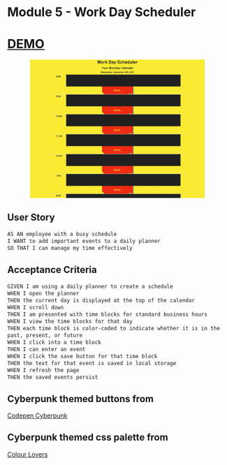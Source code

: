 # Module 5 - Work Day Scheduler

# [DEMO](https://somdobomk-module5-challenge.netlify.app/)

<div align="center">
    <img src="./assets/images/screenshot.gif" width="400px"> 
</div>

## User Story

```
AS AN employee with a busy schedule
I WANT to add important events to a daily planner
SO THAT I can manage my time effectively
```

## Acceptance Criteria

```
GIVEN I am using a daily planner to create a schedule
WHEN I open the planner
THEN the current day is displayed at the top of the calendar
WHEN I scroll down
THEN I am presented with time blocks for standard business hours
WHEN I view the time blocks for that day
THEN each time block is color-coded to indicate whether it is in the past, present, or future
WHEN I click into a time block
THEN I can enter an event
WHEN I click the save button for that time block
THEN the text for that event is saved in local storage
WHEN I refresh the page
THEN the saved events persist
```

## Cyberpunk themed buttons from

[Codepen Cyberpunk](https://codepen.io/jh3y/pen/PoGbxLp)

## Cyberpunk themed css palette from

[Colour Lovers](https://www.colourlovers.com/palette/4775628/Cyberpunk_2077)

